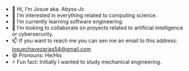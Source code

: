 - 👋 Hi, I’m Josue aka. Abyss-Jc
- 👀 I’m interested in everything related to computing science.
- 🌱 I’m currently learning software engineering.
- 💞️ I’m looking to collaborate on proyects related to artificial intelligence or cybersecurity.
- 📫 If you want to reach me you can sen me an email to this address: josuechavezarias54@gmail.com
- 😄 Pronouns: He/His
- ⚡ Fun fact: Initially I wanted to study mechanical engineering.

<!---
Abyss-Jc/Abyss-Jc is a ✨ special ✨ repository because its `README.md` (this file) appears on your GitHub profile.
You can click the Preview link to take a look at your changes.
--->

